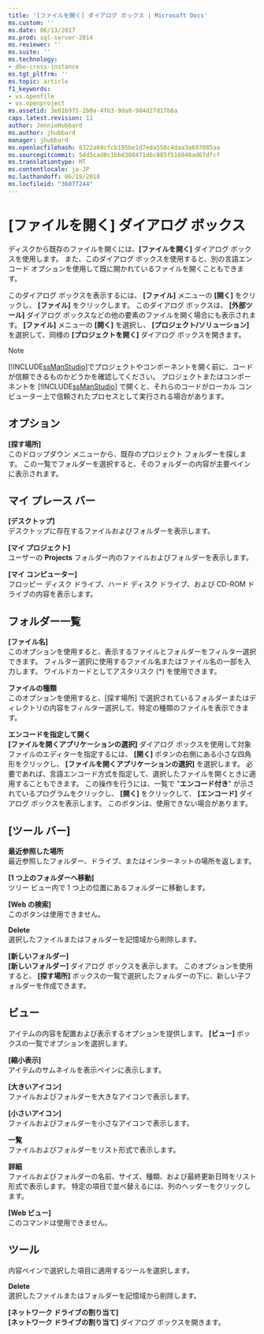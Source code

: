 ```yaml
---
title: '[ファイルを開く] ダイアログ ボックス | Microsoft Docs'
ms.custom: ''
ms.date: 06/13/2017
ms.prod: sql-server-2014
ms.reviewer: ''
ms.suite: ''
ms.technology:
- dbe-cross-instance
ms.tgt_pltfrm: ''
ms.topic: article
f1_keywords:
- vs.openfile
- vs.openproject
ms.assetid: 3e01b9f5-2b0a-4fb3-9da8-984d27d17b8a
caps.latest.revision: 11
author: JennieHubbard
ms.author: jhubbard
manager: jhubbard
ms.openlocfilehash: 8322a69cfcb195be1d7eda558c4daa3a697085aa
ms.sourcegitcommit: 5dd5cad0c1bbd308471d6c885f516948ad67dfcf
ms.translationtype: MT
ms.contentlocale: ja-JP
ms.lasthandoff: 06/19/2018
ms.locfileid: "36077244"
---
```

# <a name="open-file-dialog-box"></a>[ファイルを開く] ダイアログ ボックス
  ディスクから既存のファイルを開くには、**[ファイルを開く]** ダイアログ ボックスを使用します。 また、このダイアログ ボックスを使用すると、別の言語エンコード オプションを使用して既に開かれているファイルを開くこともできます。  
  
 このダイアログ ボックスを表示するには、 **[ファイル]** メニューの **[開く]** をクリックし、 **[ファイル]** をクリックします。 このダイアログ ボックスは、 **[外部ツール]** ダイアログ ボックスなどの他の要素のファイルを開く場合にも表示されます。 **[ファイル]** メニューの **[開く]** を選択し、 **[プロジェクト/ソリューション]** を選択して、同様の **[プロジェクトを開く]** ダイアログ ボックスを開きます。  
  
> [!NOTE]  
>  [!INCLUDE[ssManStudio](../../includes/ssmanstudio-md.md)]でプロジェクトやコンポーネントを開く前に、コードが信頼できるものかどうかを確認してください。 プロジェクトまたはコンポーネントを [!INCLUDE[ssManStudio](../../includes/ssmanstudio-md.md)] で開くと、それらのコードがローカル コンピューター上で信頼されたプロセスとして実行される場合があります。  
  
## <a name="option"></a>オプション  
 **[探す場所]**  
 このドロップダウン メニューから、既存のプロジェクト フォルダーを探します。 この一覧でフォルダーを選択すると、そのフォルダーの内容が主要ペインに表示されます。  
  
## <a name="my-places-bar"></a>マイ プレース バー  
 **[デスクトップ]**  
 デスクトップに存在するファイルおよびフォルダーを表示します。  
  
 **[マイ プロジェクト]**  
 ユーザーの **Projects** フォルダー内のファイルおよびフォルダーを表示します。  
  
 **[マイ コンピューター]**  
 フロッピー ディスク ドライブ、ハード ディスク ドライブ、および CD-ROM ドライブの内容を表示します。  
  
## <a name="folder-list"></a>フォルダー一覧  
 **[ファイル名]**  
 このオプションを使用すると、表示するファイルとフォルダーをフィルター選択できます。 フィルター選択に使用するファイル名またはファイル名の一部を入力します。 ワイルドカードとしてアスタリスク (*) を使用できます。  
  
 **ファイルの種類**  
 このオプションを使用すると、[探す場所] で選択されているフォルダーまたはディレクトリの内容をフィルター選択して、特定の種類のファイルを表示できます。  
  
 **エンコードを指定して開く**  
 **[ファイルを開くアプリケーションの選択]** ダイアログ ボックスを使用して対象ファイルのエディターを指定するには、 **[開く]** ボタンの右側にある小さな四角形をクリックし、 **[ファイルを開くアプリケーションの選択]** を選択します。 必要であれば、言語エンコード方式を指定して、選択したファイルを開くときに適用することもできます。 この操作を行うには、一覧で "**エンコード付き**" が示されているプログラムをクリックし、 **[開く]** をクリックして、 **[エンコード]** ダイアログ ボックスを表示します。 このボタンは、使用できない場合があります。  
  
## <a name="toolbar"></a>[ツール バー]  
 **最近参照した場所**  
 最近参照したフォルダー、ドライブ、またはインターネットの場所を返します。  
  
 **[1 つ上のフォルダーへ移動]**  
 ツリー ビュー内で 1 つ上の位置にあるフォルダーに移動します。  
  
 **[Web の検索]**  
 このボタンは使用できません。  
  
 **Delete**  
 選択したファイルまたはフォルダーを記憶域から削除します。  
  
 **[新しいフォルダー]**  
 **[新しいフォルダー]** ダイアログ ボックスを表示します。 このオプションを使用すると、 **[探す場所]** ボックスの一覧で選択したフォルダーの下に、新しい子フォルダーを作成できます。  
  
## <a name="views"></a>ビュー  
 アイテムの内容を配置および表示するオプションを提供します。 **[ビュー]** ボックスの一覧でオプションを選択します。  
  
 **[縮小表示]**  
 アイテムのサムネイルを表示ペインに表示します。  
  
 **[大きいアイコン]**  
 ファイルおよびフォルダーを大きなアイコンで表示します。  
  
 **[小さいアイコン]**  
 ファイルおよびフォルダーを小さなアイコンで表示します。  
  
 **一覧**  
 ファイルおよびフォルダーをリスト形式で表示します。  
  
 **詳細**  
 ファイルおよびフォルダーの名前、サイズ、種類、および最終更新日時をリスト形式で表示します。 特定の項目で並べ替えるには、列のヘッダーをクリックします。  
  
 **[Web ビュー]**  
 このコマンドは使用できません。  
  
## <a name="tools"></a>ツール  
 内容ペインで選択した項目に適用するツールを選択します。  
  
 **Delete**  
 選択したファイルまたはフォルダーを記憶域から削除します。  
  
 **[ネットワーク ドライブの割り当て]**  
 **[ネットワーク ドライブの割り当て]** ダイアログ ボックスを開きます。  
  
  